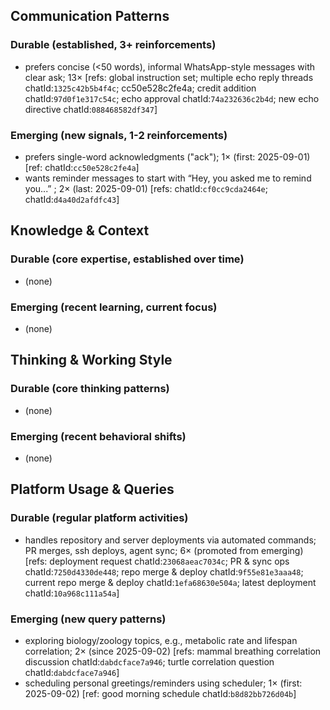 ## Communication Patterns
### Durable (established, 3+ reinforcements)
- prefers concise (<50 words), informal WhatsApp-style messages with clear ask; 13× [refs: global instruction set; multiple echo reply threads chatId:`1325c42b5b4f4c`; cc50e528c2fe4a; credit addition chatId:`97d0f1e317c54c`; echo approval chatId:`74a232636c2b4d`; new echo directive chatId:`088468582df347`]

### Emerging (new signals, 1-2 reinforcements)
- prefers single-word acknowledgments ("ack"); 1× (first: 2025-09-01) [ref: chatId:`cc50e528c2fe4a`]
- wants reminder messages to start with “Hey, you asked me to remind you...” ; 2× (last: 2025-09-01) [refs: chatId:`cf0cc9cda2464e`; chatId:`d4a40d2afdfc43`]

## Knowledge & Context
### Durable (core expertise, established over time)
- (none)

### Emerging (recent learning, current focus)
- (none)

## Thinking & Working Style
### Durable (core thinking patterns)
- (none)

### Emerging (recent behavioral shifts)
- (none)

## Platform Usage & Queries
### Durable (regular platform activities)
- handles repository and server deployments via automated commands; PR merges, ssh deploys, agent sync; 6× (promoted from emerging) [refs: deployment request chatId:`23068aeac7034c`; PR & sync ops chatId:`7250d4330de448`; repo merge & deploy chatId:`9f55e81e3aaa48`; current repo merge & deploy chatId:`1efa68630e504a`; latest deployment chatId:`10a968c111a54a`]

### Emerging (new query patterns)
- exploring biology/zoology topics, e.g., metabolic rate and lifespan correlation; 2× (since 2025-09-02) [refs: mammal breathing correlation discussion chatId:`dabdcface7a946`; turtle correlation question chatId:`dabdcface7a946`]
- scheduling personal greetings/reminders using scheduler; 1× (first: 2025-09-02) [ref: good morning schedule chatId:`b8d82bb726d04b`]